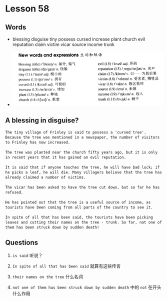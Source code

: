 # Lesson 58

## Words

- blessing disguise tiny possess cursed increase plant church evil reputation claim victim vicar source income trunk

- ![Words](../../../Images/Part2/06/words-58.png)

## A blessing in disguise?

```
The tiny village of Frinley is said to possess a 'cursed tree'. Because the tree was mentioned in a newspaper, the number of visitors to Frinley has now increased.

The tree was planted near the church fifty years ago, but it is only in recent years that it has gained an evil reputation.

It is said that if anyone touches the tree, he will have bad luck; if he picks a leaf, he will die. Many villagers believe that the tree has already claimed a number of victims.

The vicar has been asked to have the tree cut down, but so far he has refused.

He has pointed out that the tree is a useful source of income, as tourists have been coming from all parts of the country to see it.

In spite of all that has been said, the tourists have been picking leaves and cutting their names on the tree - trunk. So far, not one of them has been struck down by sudden death!
```

## Questions

1. `is said` 听说？

2. `In spite of all that has been said` 就算有这些传言

3. `their names on the tree` 什么名词

4. `not one of them has been struck down by sudden death` 中的 `not` 在开头什么作用
